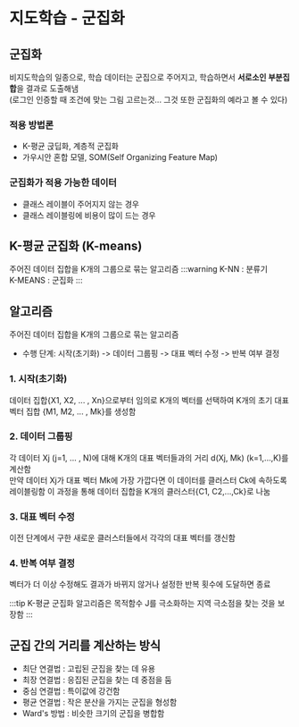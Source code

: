 # 지도학습 - 군집화

## 군집화
비지도학습의 일종으로, 학습 데이터는 군집으로 주어지고, 학습하면서 **서로소인 부분집합**을 결과로 도출해냄  
(로그인 인증할 때 조건에 맞는 그림 고르는것... 그것 또한 군집화의 예라고 볼 수 있다)

### 적용 방법론
- K-평균 굱딥화, 계층적 군집화
- 가우시안 혼합 모델, SOM(Self Organizing Feature Map)

### 군집화가 적용 가능한 데이터
- 클래스 레이블이 주어지지 않는 경우
- 클래스 레이블링에 비용이 많이 드는 경우


## K-평균 군집화 (K-means)
주어진 데이터 집합을 K개의 그룹으로 묶는 알고리즘
:::warning
K-NN : 분류기  
K-MEANS : 군집화
:::

## 알고리즘
주어진 데이터 집합을 K개의 그룹으로 묶는 알고리즘
- 수행 단계: 시작(초기화) -> 데이터 그룹핑 -> 대표 벡터 수정 -> 반복 여부 결정

### 1. 시작(초기화)
데이터 집합{X1, X2, ... , Xn}으로부터 임의로 K개의 벡터를 선택하여 K개의 초기 대표 벡터 집합 {M1, M2, ... , Mk}를 생성함

### 2. 데이터 그룹핑
각 데이터 Xj (j=1, ... , N)에 대해 K개의 대표 벡터들과의 거리 d(Xj, Mk) (k=1,...,K)를 계산함  
만약 데이터 Xj가 대표 벡터 Mk에 가장 가깝다면 이 데이터를 클러스터 Ck에 속하도록 레이블링함
이 과정을 통해 데이터 집합을 K개의 클러스터{C1, C2,...,Ck}로 나눔

### 3. 대표 벡터 수정
이전 단계에서 구한 새로운 클러스터들에서 각각의 대표 벡터를 갱신함

### 4. 반복 여부 결정
벡터가 더 이상 수정해도 결과가 바뀌지 않거나 설정한 반복 횟수에 도달하면 종료

:::tip
K-평균 군집화 알고리즘은 목적함수 J를 극소화하는 지역 극소점을 찾는 것을 보장함
:::


## 군집 간의 거리를 계산하는 방식
- 최단 연결법 : 고립된 군집을 찾는 데 유용
- 최장 연결법 : 응집된 군집을 찾는 데 중점을 둠
- 중심 연결법 : 특이값에 강건함
- 평균 연결법 : 작은 분산을 가지는 군집을 형성함
- Ward's 방법 : 비슷한 크기의 군집을 병합함